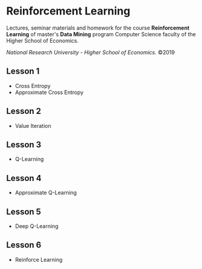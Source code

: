 # Reinforcement Learning

Lectures, seminar materials and homework for the course **Reinforcement Learning** 
of master's **Data Mining** program Computer Science faculty 
of the Higher School of Economics.

*National Research University - Higher School of Economics.* &copy;2019

## Lesson 1

* Cross Entropy
* Approximate Cross Entropy

## Lesson 2

* Value Iteration

## Lesson 3

* Q-Learning

## Lesson 4

* Approximate Q-Learning

## Lesson 5

* Deep Q-Learning

## Lesson 6

* Reinforce Learning
